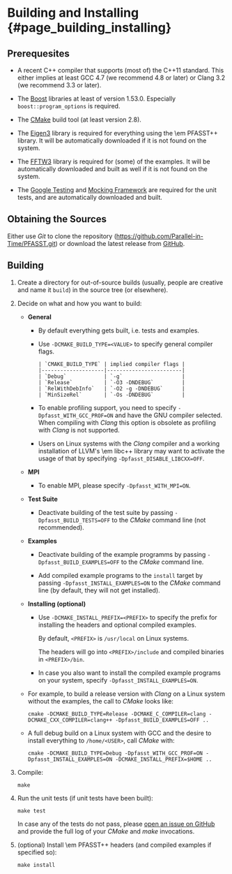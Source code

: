 # Building and Installing                                                {#page_building_installing}

## Prerequesites

* A recent C++ compiler that supports (most of) the C++11 standard.
  This either implies at least GCC 4.7 (we recommend 4.8 or later) or Clang 3.2 (we recommend 3.3 or later).

* The [Boost](https://boost.org/) libraries at least of version 1.53.0.
  Especially `boost::program_options` is required.

* The [CMake] build tool (at least version 2.8).

* The [Eigen3] library is required for everything using the \em PFASST++ library.
  It will be automatically downloaded if it is not found on the system.

* The [FFTW3] library is required for (some) of the examples.
  It will be automatically downloaded and built as well if it is not found on the system.

* The [Google Testing] and [Mocking Framework] are required for the unit tests, and are automatically downloaded and 
  built.


## Obtaining the Sources

Either use _Git_ to clone the repository (https://github.com/Parallel-in-Time/PFASST.git) or download the latest 
release from [GitHub][github_releases].


## Building

1. Create a directory for out-of-source builds (usually, people are creative and name it `build`) in the source tree 
   (or elsewhere).

2. Decide on what and how you want to build:

   * __General__

     * By default everything gets built, i.e. tests and examples.

     * Use `-DCMAKE_BUILD_TYPE=<VALUE>` to specify general compiler flags.

           | `CMAKE_BUILD_TYPE` | implied compiler flags |
           |--------------------|------------------------|
           | `Debug`            | `-g`                   |
           | `Release`          | `-O3 -DNDEBUG`         |
           | `RelWithDebInfo`   | `-O2 -g -DNDEBUG`      |
           | `MinSizeRel`       | `-Os -DNDEBUG`         |

     * To enable profiling support, you need to specify `-Dpfasst_WITH_GCC_PROF=ON` and have the GNU compiler selected.
       When compiling with _Clang_ this option is obsolete as profiling with _Clang_ is not supported.

     * Users on Linux systems with the _Clang_ compiler and a working installation of LLVM's \em libc++ library may
       want to activate the usage of that by specifying `-Dpfasst_DISABLE_LIBCXX=OFF`.

   * __MPI__

     * To enable MPI, please specify `-Dpfasst_WITH_MPI=ON`.

   * __Test Suite__

     * Deactivate building of the test suite by passing `-Dpfasst_BUILD_TESTS=OFF` to the _CMake_ command line (not 
       recommended).

   * __Examples__

     * Deactivate building of the example programms by passing `-Dpfasst_BUILD_EXAMPLES=OFF` to the _CMake_ command
       line.

     * Add compiled example programs to the `install` target by passing `-Dpfasst_INSTALL_EXAMPLES=ON` to the _CMake_
       command line (by default, they will not get installed).

   * __Installing (optional)__

     * Use `-DCMAKE_INSTALL_PREFIX=<PREFIX>` to specify the prefix for installing the headers and optional compiled
       examples.

       By default, `<PREFIX>` is `/usr/local` on Linux systems.

       The headers will go into `<PREFIX>/include` and compiled binaries in `<PREFIX>/bin`.

     * In case you also want to install the compiled example programs on your system, specify
       `-Dpfasst_INSTALL_EXAMPLES=ON`.

   * For example, to build a release version with _Clang_ on a Linux system without the examples, the call to 
     _CMake_ looks like:

         cmake -DCMAKE_BUILD_TYPE=Release -DCMAKE_C_COMPILER=clang -DCMAKE_CXX_COMPILER=clang++ -Dpfasst_BUILD_EXAMPLES=OFF ..

   * A full debug build on a Linux system with GCC and the desire to install everything to `/home/<USER>`, call _CMake_
     with:

         cmake -DCMAKE_BUILD_TYPE=Debug -Dpfasst_WITH_GCC_PROF=ON -Dpfasst_INSTALL_EXAMPLES=ON -DCMAKE_INSTALL_PREFIX=$HOME ..

3. Compile:

       make

4. Run the unit tests (if unit tests have been built):

       make test

   In case any of the tests do not pass, please [open an issue on GitHub][github_new_issue] and provide the full log of 
   your _CMake_ and _make_ invocations.

5. (optional) Install \em PFASST++ headers (and compiled examples if specified so):

       make install


[CMake]: http://cmake.org/
[Eigen3]: http://eigen.tuxfamily.org/
[Google Testing]: https://code.google.com/p/googletest/
[Mocking Framework]: https://code.google.com/p/googlemock/
[FFTW3]: http://fftw.org/
[github_releases]: https://github.com/Parallel-in-Time/PFASST/releases
[github_new_issue]: https://github.com/Parallel-in-Time/PFASST/issues/new
